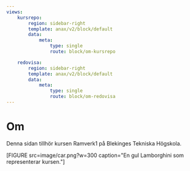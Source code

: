 ```yaml
---
views:
    kursrepo:
        region: sidebar-right
        template: anax/v2/block/default
        data:
            meta: 
                type: single
                route: block/om-kursrepo

    redovisa:
        region: sidebar-right
        template: anax/v2/block/default
        data:
            meta: 
                type: single
                route: block/om-redovisa
---
```

Om
=========================

Denna sidan tillhör kursen Ramverk1 på Blekinges Tekniska Högskola.



[FIGURE src=image/car.png?w=300 caption="En gul Lamborghini som representerar kursen."]
